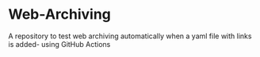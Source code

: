 # Web-Archiving
A repository to test web archiving automatically when a yaml file with links is added- using GitHub Actions
